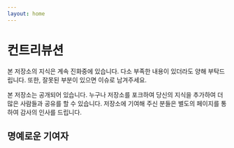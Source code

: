```yaml
---
layout: home
---
```


# 컨트리뷰션
본 저장소의 지식은 계속 진화중에 있습니다. 다소 부족한 내용이 있더라도 양해 부탁드립니다. 또한, 잘못된 부분이 있으면 이슈로 남겨주세요.

본 저장소는 공개되어 있습니다. 누구나 저장소를 포크하여 당신의 지식을 추가하여 더 많은 사람들과 공유를 할 수 있습니다. 저장소에 기여해 주신 분들은 별도의 페이지를 통하여 감사의 인사를 드립니다.

## 명예로운 기여자